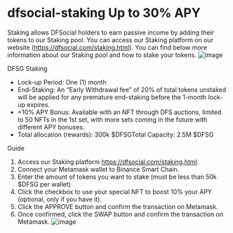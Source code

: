# dfsocial-staking Up to 30% APY

Staking allows DFSocial holders to earn passive income by adding their tokens to our Staking pool. You can access our Staking platform on our website (https://dfsocial.com/staking.html). You can find below more information about our Staking pool and how to stake your tokens.
![image](https://user-images.githubusercontent.com/75861092/143209185-d3d0375f-d852-4826-94e8-2f4438f94e08.png)

DFSG Staking
- Lock-up Period: One (1) month
- End-Staking: An “Early Withdrawal fee” of 20% of total tokens unstaked will be applied for any premature end-staking before the 1-month lock-up expires.
- +10% APY Bonus: Available with an NFT through DFS auctions, limited to 50 NFTs in the 1st set, with more sets coming in the future with different APY bonuses.
- Total allocation (rewards): 300k $DFSGTotal Capacity: 2.5M $DFSG

Guide
1. Access our Staking platform https://dfsocial.com/staking.html.
2. Connect your Metamask wallet to Binance Smart Chain.
3. Enter the amount of tokens you want to stake (must be less than 50k $DFSG per wallet)
4. Click the checkbox to use your special NFT to boost 10% your APY (optional, only if you have it).
5. Click the APPROVE button and confirm the transaction on Metamask.
6. Once confirmed, click the SWAP button and confirm the transaction on Metamask.
![image](https://user-images.githubusercontent.com/75861092/143210139-abfc5535-3397-4d2b-be54-e9438a5bcd9c.png)
